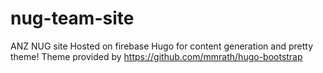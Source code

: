 # nug-team-site
ANZ NUG site
Hosted on firebase
Hugo for content generation and pretty theme!
Theme provided by https://github.com/mmrath/hugo-bootstrap

